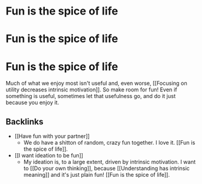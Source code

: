 # Fun is the spice of life	
# Fun is the spice of life	
# Fun is the spice of life	
Much of what we enjoy most isn't useful and, even worse, [[Focusing on utility decreases intrinsic motivation]]. So make room for fun! Even if something is useful, sometimes let that usefulness go, and do it just because you enjoy it.

## Backlinks
* [[Have fun with your partner]]
	* We do have a shitton of random, crazy fun together. I love it. [[Fun is the spice of life]].
* [[I want ideation to be fun]]
	* My ideation is, to a large extent, driven by intrinsic motivation. I want to [[Do your own thinking]], because [[Understanding has intrinsic meaning]] and it's just plain fun! [[Fun is the spice of life]].

<!-- {BearID:AE779049-09A9-408C-94E1-65C1DA35A654-21780-000044695E25D85B} -->
